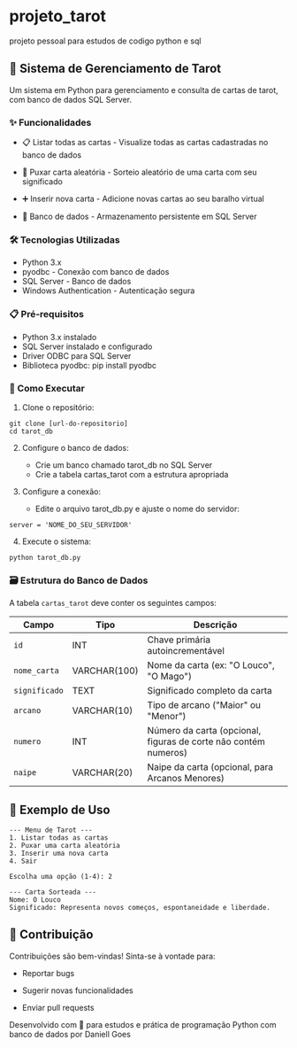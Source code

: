 # projeto_tarot
projeto pessoal para estudos de codigo python e sql 
## **🔮 Sistema de Gerenciamento de Tarot**
Um sistema em Python para gerenciamento e consulta de cartas de tarot, com banco de dados SQL Server.

### ✨ Funcionalidades
- 📋 Listar todas as cartas - Visualize todas as cartas cadastradas no banco de dados

- 🎲 Puxar carta aleatória - Sorteio aleatório de uma carta com seu significado

- ➕ Inserir nova carta - Adicione novas cartas ao seu baralho virtual

- 💾 Banco de dados - Armazenamento persistente em SQL Server

### 🛠️ Tecnologias Utilizadas
- Python 3.x
- pyodbc - Conexão com banco de dados
- SQL Server - Banco de dados
- Windows Authentication - Autenticação segura

### 📋 Pré-requisitos
- Python 3.x instalado
- SQL Server instalado e configurado
- Driver ODBC para SQL Server
- Biblioteca pyodbc: pip install pyodbc

### 🚀 Como Executar
1. Clone o repositório:

``` 
git clone [url-do-repositorio]
cd tarot_db
``` 
2. Configure o banco de dados:
   - Crie um banco chamado tarot_db no SQL Server
   - Crie a tabela cartas_tarot com a estrutura apropriada

3. Configure a conexão:
   - Edite o arquivo tarot_db.py e ajuste o nome do servidor:

```
server = 'NOME_DO_SEU_SERVIDOR'
```
4. Execute o sistema:

``` 
python tarot_db.py
``` 
### 🗃️ Estrutura do Banco de Dados
A tabela `cartas_tarot` deve conter os seguintes campos:

|Campo			|Tipo			|Descrição|
|---------------|---------------|--------------------------------------
|`id`				|INT			|Chave primária autoincrementável|
|`nome_carta`		|VARCHAR(100)	|Nome da carta (ex: "O Louco", "O Mago")|
|`significado`	|TEXT			|Significado completo da carta|
|`arcano`			|VARCHAR(10)	|Tipo de arcano ("Maior" ou "Menor")|
|`numero`			|INT			|Número da carta (opcional, figuras de corte não contém numeros)|
|`naipe	`		|VARCHAR(20)	|Naipe da carta (opcional, para Arcanos Menores)|


## 📝 Exemplo de Uso
```
--- Menu de Tarot ---
1. Listar todas as cartas
2. Puxar uma carta aleatória
3. Inserir uma nova carta
4. Sair

Escolha uma opção (1-4): 2

--- Carta Sorteada ---
Nome: O Louco
Significado: Representa novos começos, espontaneidade e liberdade.
``` 


## 🤝 Contribuição
Contribuições são bem-vindas! Sinta-se à vontade para:

- Reportar bugs

- Sugerir novas funcionalidades

- Enviar pull requests

Desenvolvido com 💜 para estudos e prática de programação Python com banco de dados por Daniell Goes

